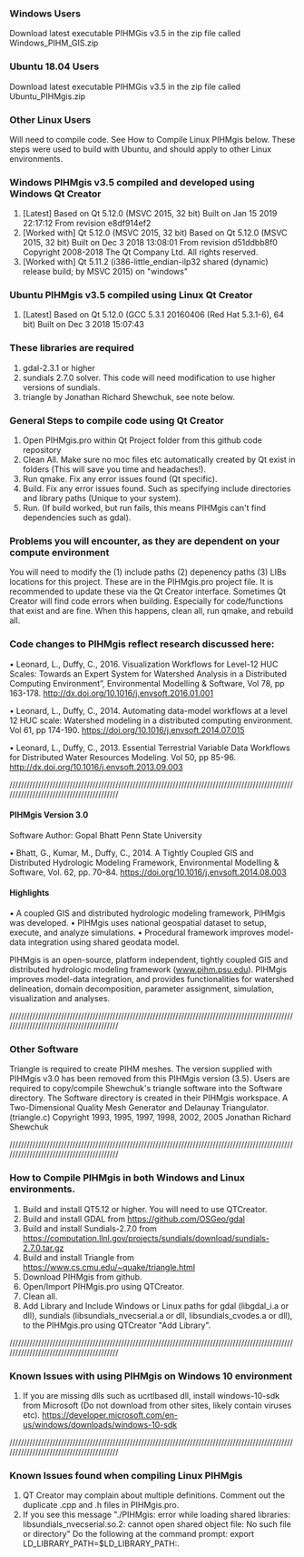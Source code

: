### Windows Users
Download latest executable PIHMGis v3.5 in the zip file called Windows_PIHM_GIS.zip

### Ubuntu 18.04 Users
Download latest executable PIHMGis v3.5 in the zip file called Ubuntu_PIHMgis.zip

### Other Linux Users
Will need to compile code. See How to Compile Linux PIHMgis below. These steps were used to build with Ubuntu, and should apply to other Linux environments.

### Windows PIHMgis v3.5 compiled and developed using Windows Qt Creator
1. [Latest] Based on Qt 5.12.0 (MSVC 2015, 32 bit) Built on Jan 15 2019 22:17:12 From revision e8df914ef2
2. [Worked with] Qt 5.12.0 (MSVC 2015, 32 bit) Based on Qt 5.12.0 (MSVC 2015, 32 bit) Built on Dec 3 2018 13:08:01 From revision d51ddbb8f0 Copyright 2008-2018 The Qt Company Ltd. All rights reserved.
3. [Worked with] Qt 5.11.2 (i386-little_endian-ilp32 shared (dynamic) release build; by MSVC 2015) on "windows"

### Ubuntu PIHMgis v3.5 compiled using Linux Qt Creator
1. [Latest] Based on Qt 5.12.0 (GCC 5.3.1 20160406 (Red Hat 5.3.1-6), 64 bit) Built on Dec 3 2018 15:07:43

### These libraries are required
1. gdal-2.3.1 or higher
2. sundials 2.7.0 solver. This code will need modification to use higher versions of sundials.
3. triangle by Jonathan Richard Shewchuk, see note below.

### General Steps to compile code using Qt Creator 
1. Open PIHMgis.pro within Qt Project folder from this github code repository
2. Clean All. Make sure no moc files etc automatically created by Qt exist in folders (This will save you time and headaches!).
3. Run qmake. Fix any error issues found (Qt specific).
4. Build. Fix any error issues found. Such as specifying include directories and library paths (Unique to your system).
5. Run. (If build worked, but run fails, this means PIHMgis can't find dependencies such as gdal).

### Problems you will encounter, as they are dependent on your compute environment
You will need to modify the (1) include paths (2) depenency paths (3) LIBs locations for this project. These are in the PIHMgis.pro project file. It is recommended to update these via the Qt Creator interface.
Sometimes Qt Creator will find code errors when building. Especially for code/functions that exist and are fine. When this happens, clean all, run qmake, and rebuild all.

### Code changes to PIHMgis reflect research discussed here:

• Leonard, L., Duffy, C., 2016. Visualization Workflows for Level-12 HUC Scales: Towards an Expert System for Watershed Analysis in a Distributed Computing Environment”, Environmental Modelling & Software, Vol 78, pp 163-178. http://dx.doi.org/10.1016/j.envsoft.2016.01.001

• Leonard, L., Duffy, C., 2014. Automating data-model workflows at a level 12 HUC scale: Watershed modeling in a distributed computing environment. Vol 61, pp 174-190. https://doi.org/10.1016/j.envsoft.2014.07.015

• Leonard, L., Duffy, C., 2013. Essential Terrestrial Variable Data Workflows for Distributed Water Resources Modeling. Vol 50, pp 85-96. http://dx.doi.org/10.1016/j.envsoft.2013.09.003


/////////////////////////////////////////////////////////////////////////////////////////////////////////////////////////////////////////

#### PIHMgis Version 3.0
Software Author:
Gopal Bhatt
Penn State University

• Bhatt, G., Kumar, M., Duffy, C., 2014. A Tightly Coupled GIS and Distributed Hydrologic Modeling Framework, Environmental Modelling & Software, Vol. 62, pp. 70–84. https://doi.org/10.1016/j.envsoft.2014.08.003


#### Highlights
• A coupled GIS and distributed hydrologic modeling framework, PIHMgis was developed.
• PIHMgis uses national geospatial dataset to setup, execute, and analyze simulations.
• Procedural framework improves model-data integration using shared geodata model.


PIHMgis is an open-source, platform independent, tightly coupled GIS and distributed hydrologic modeling framework (www.pihm.psu.edu). PIHMgis improves model-data integration, and provides functionalities for watershed delineation, domain decomposition, parameter assignment, simulation, visualization and analyses.

/////////////////////////////////////////////////////////////////////////////////////////////////////////////////////////////////////////
### Other Software 

Triangle is required to create PIHM meshes.
The version supplied with PIHMgis v3.0 has been removed from this PIHMgis version (3.5).
Users are required to copy/compile Shewchuk's triangle software into the Software directory.
The Software directory is created in their PIHMgis workspace.
A Two-Dimensional Quality Mesh Generator and Delaunay Triangulator. (triangle.c)
Copyright 1993, 1995, 1997, 1998, 2002, 2005
Jonathan Richard Shewchuk

/////////////////////////////////////////////////////////////////////////////////////////////////////////////////////////////////////////
### How to Compile PIHMgis in both Windows and Linux environments.

1. Build and install QT5.12 or higher. You will need to use QTCreator.
2. Build and install GDAL from https://github.com/OSGeo/gdal
3. Build and install Sundials-2.7.0 from https://computation.llnl.gov/projects/sundials/download/sundials-2.7.0.tar.gz
4. Build and install Triangle from https://www.cs.cmu.edu/~quake/triangle.html
5. Download PIHMgis from github.
6. Open/Import PIHMgis.pro using QTCreator.
7. Clean all.
8. Add Library and Include Windows or Linux paths for gdal (libgdal_i.a or dll), sundials (libsundials_nvecserial.a or dll, libsundials_cvodes.a or dll), to the PIHMgis.pro using QTCreator "Add Library".

/////////////////////////////////////////////////////////////////////////////////////////////////////////////////////////////////////////
### Known Issues with using PIHMgis on Windows 10 environment
1. If you are missing dlls such as ucrtlbased dll, install windows-10-sdk from Microsoft (Do not download from other sites, likely contain viruses etc). https://developer.microsoft.com/en-us/windows/downloads/windows-10-sdk

/////////////////////////////////////////////////////////////////////////////////////////////////////////////////////////////////////////
### Known Issues found when compiling Linux PIHMgis
1. QT Creator may complain about multiple definitions. Comment out the duplicate .cpp and .h files in PIHMgis.pro.
2. If you see this message "./PIHMgis: error while loading shared libraries: libsundials_nvecserial.so.2: cannot open shared object file: No such file or directory" Do the following at the command prompt: export LD_LIBRARY_PATH=$LD_LIBRARY_PATH:.

